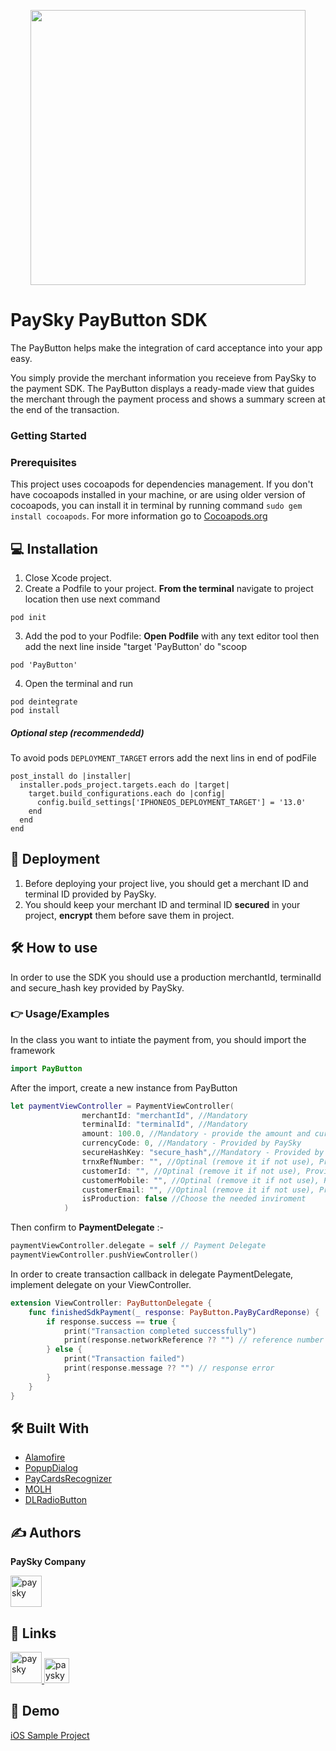 <p align="center"><a href="https://paysky.io/" target="_blank"><img width="440" src="https://paysky.io/wp-content/uploads/2023/12/Paysky-logo.png"></a></p>

# PaySky PayButton SDK
The PayButton helps make the integration of card acceptance into your app easy.

You simply provide the merchant information you receieve from PaySky to the payment SDK. The PayButton displays a ready-made view that guides the merchant through the payment process and shows a summary screen at the end of the transaction.

### Getting Started

### Prerequisites
This project uses cocoapods for dependencies management. If you don't have cocoapods installed in your machine, or are using older version of cocoapods, you can install it in terminal by running command ```sudo gem install cocoapods```. 
For more information go to [Cocoapods.org](https://guides.cocoapods.org/using/getting-started.html)

## 💻 Installation
1. Close Xcode project.
2. Create a Podfile to your project.
**From the terminal** navigate to project location then use next command
```
pod init
```
3. Add the pod to your Podfile:
**Open Podfile** with any text editor tool then add the next line inside "target 'PayButton' do "scoop 
```
pod 'PayButton'
```
4. Open the terminal and run
```
pod deintegrate
pod install
```
##### Optional step (recommendedd)
To avoid pods `DEPLOYMENT_TARGET` errors add the next lins in end of podFile
```
post_install do |installer|
  installer.pods_project.targets.each do |target|
    target.build_configurations.each do |config|
      config.build_settings['IPHONEOS_DEPLOYMENT_TARGET'] = '13.0'
    end
  end
end
```

## 🚀 Deployment
1. Before deploying your project live, you should get a merchant ID and terminal ID provided by PaySky.
2. You should keep your merchant ID and terminal ID **secured** in your project, **encrypt** them before save them in project.

## 🛠 How to use
In order to use the SDK you should use a production merchantId, terminalId and secure_hash key provided by PaySky.

### 👉 Usage/Examples 
In the class you want to intiate the payment from, you should import the framework
```swift
import PayButton
```

After the import, create a new instance from PayButton
```swift
let paymentViewController = PaymentViewController(
                merchantId: "merchantId", //Mandatory
                terminalId: "terminalId", //Mandatory
                amount: 100.0, //Mandatory - provide the amount and currency with it's decimal factor
                currencyCode: 0, //Mandatory - Provided by PaySky
                secureHashKey: "secure_hash",//Mandatory - Provided by PaySky
                trnxRefNumber: "", //Optinal (remove it if not use), Provided by PaySky
                customerId: "", //Optinal (remove it if not use), Provided by PaySky
                customerMobile: "", //Optinal (remove it if not use), Provided by PaySky
                customerEmail: "", //Optinal (remove it if not use), Provided by PaySky
                isProduction: false //Choose the needed inviroment
            )
```

Then confirm to **PaymentDelegate** :-
```swift
paymentViewController.delegate = self // Payment Delegate
paymentViewController.pushViewController()
```

In order to create transaction callback in delegate PaymentDelegate, implement delegate on your ViewController.

```swift 
extension ViewController: PayButtonDelegate {
    func finishedSdkPayment(_ response: PayButton.PayByCardReponse) {
        if response.success == true {
            print("Transaction completed successfully")
            print(response.networkReference ?? "") // reference number of transaction.
        } else {
            print("Transaction failed")
            print(response.message ?? "") // response error
        }
    }
}
```

## 🛠️ Built With
* [Alamofire](https://github.com/Alamofire/Alamofire)  
* [PopupDialog](https://github.com/orderella/PopupDialog)
* [PayCardsRecognizer](https://github.com/faceterteam/PayCards_iOS/blob/master/PayCardsRecognizer.podspec)
* [MOLH](https://github.com/MoathOthman/MOLH)
* [DLRadioButton](https://github.com/DavydLiu/DLRadioButton)

## ✍️ Authors
**PaySky Company**

<a href="https://www.paysky.io">
  <img src="https://paysky.io/wp-content/uploads/2023/12/Paysky-logo.png" alt="paysky" height="50">
</a>


## 🔗 Links

<a href="https://www.paysky.io">
  <img src="https://paysky.io/wp-content/uploads/2023/12/Paysky-logo.png" alt="paysky" height="50">
</a> <a href="https://www.linkedin.com/company/paysky">
  <img src="https://img.shields.io/badge/linkedin-0A66C2?style=for-the-badge&logo=linkedin&logoColor=white" alt="paysky" height="40">
</a>


## 👀 Demo
[iOS Sample Project](https://github.com/payskyCompany/PayButtonIOSExample.git)
